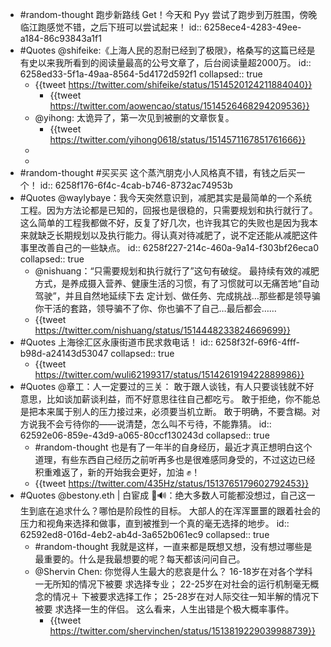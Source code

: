 - #random-thought 跑步新路线 Get！今天和 Pyy 尝试了跑步到万胜围，傍晚临江跑感觉不错，之后下班可以尝试起来！
  id:: 6258ece4-4283-49ee-a184-86c93843a1f1
- #Quotes @shifeike:《上海人民的忍耐已经到了极限》，格桑写的这篇已经是有史以来我所看到的阅读量最高的公号文章了，后台阅读量超2000万。
  id:: 6258ed33-5f1a-49aa-8564-5d4172d592f1
  collapsed:: true
	- {{tweet https://twitter.com/shifeike/status/1514520124211884040}}
		- {{tweet https://twitter.com/aowencao/status/1514526468294209536}}
	- @yihong: 太诡异了，第一次见到被删的文章恢复。
		- {{tweet https://twitter.com/yihong0618/status/1514571167851761666}}
	-
	-
- #random-thought #买买买 这个蒸汽朋克小人风格真不错，有钱之后买一个！
  id:: 6258f176-6f4c-4cab-b746-8732ac74953b
- #Quotes @waylybaye：我今天突然意识到，减肥其实是最简单的一个系统工程。因为方法论都是已知的，回报也是很稳的，只需要规划和执行就行了。这么简单的工程我都做不好，反复了好几次，也许我其它的失败也是因为我本来就缺乏长期规划以及执行能力。得认真对待减肥了，说不定还能从减肥这件事里改善自己的一些缺点。
  id:: 6258f227-214c-460a-9a14-f303bf26eca0
  collapsed:: true
	- @nishuang：“只需要规划和执行就行了”这句有破绽。
	  最持续有效的减肥方式，是养成摄入营养、健康生活的习惯，有了习惯就可以无痛苦地“自动驾驶”，并且自然地延续下去
	  定计划、做任务、完成挑战…那些都是领导骗你干活的套路，领导骗不了你、你也骗不了自己…最后都会……
	- {{tweet https://twitter.com/nishuang/status/1514448233824669699}}
- #Quotes 上海徐汇区永康街道市民求救电话！
  id:: 6258f32f-69f6-4fff-b98d-a24143d53047
  collapsed:: true
	- {{tweet https://twitter.com/wuli62199317/status/1514261919422889986}}
- #Quotes @章工：人一定要过的三关： 敢于跟人谈钱，有人只要谈钱就不好意思，比如谈加薪谈利益，而不好意思往往自己都吃亏。 敢于拒绝，你不能总是把本来属于别人的压力接过来，必须要当机立断。 敢于明确，不要含糊。对方说我不会亏待你的——说清楚，怎么叫不亏待，不能靠猜。
  id:: 62592e06-859e-43d9-a065-80ccf130243d
  collapsed:: true
	- #random-thought 也是有了一年半的自身经历，最近才真正想明白这个道理，有些东西自己经历之前听再多也是很难感同身受的，不过这边已经积重难返了，新的开始我会更好，加油 ✊！
	- {{tweet https://twitter.com/435Hz/status/1513765179602792453}}
- #Quotes @bestony.eth | 白宦成 🦇🔊：绝大多数人可能都没想过，自己这一生到底在追求什么？哪怕是阶段性的目标。 大部人的在浑浑噩噩的跟着社会的压力和视角来选择和做事，直到被推到一个真的毫无选择的地步。
  id:: 62592ed8-016d-4eb2-ab4d-3a652b061ec9
  collapsed:: true
	- #random-thought 我就是这样，一直来都是既想又想，没有想过哪些是最重要的。什么是我最想要的呢？每天都该问问自己。
	- @Shervin Chen: 你觉得人生最大的悲哀是什么？ 16-18岁在对各个学科一无所知的情况下被要 求选择专业； 22-25岁在对社会的运行机制毫无概念的情况＋ 下被要求选择工作； 25-28岁在对人际交往一知半解的情况下被要 求选择一生的伴侣。 这么看来，人生出错是个极大概率事件。
		- {{tweet https://twitter.com/shervinchen/status/1513819229039988739}}